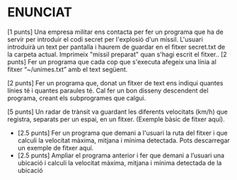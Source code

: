 # ENUNCIAT
[1 punts] Una empresa militar ens contacta per fer un programa que ha de servir per introduir el codi secret per l'explosió d'un míssil. L'usuari introduirà un text per pantalla i haurem de guardar en el fitxer secret.txt de la carpeta actual.
    Imprimeix "míssil preparat" quan s'hagi escrit el fitxer..
[2 punts] Fer un programa que cada cop que s'executa afegeix una línia al fitxer “~/unimes.txt” amb el text següent.

[2 punts] Fer un programa que, donat un fitxer de text ens indiqui quantes línies té i quantes paraules té.
    Cal fer un bon disseny descendent del programa, creant els subprogrames que calgui.
    
[5 punts] Un radar de trànsit va guardant les diferents velocitats (km/h) que registra, separats per un espai, en un fitxer. (Exemple bàsic de fitxer aquí).
- [2.5 punts] Fer un programa que demani a l'usuari la ruta del fitxer i que calculi la velocitat màxima, mitjana i mínima detectada. Pots descarregar un exemple de fitxer aquí.
- [2.5 punts] Ampliar el programa anterior i fer que demani a l’usuari una ubicació i calculi la velocitat màxima, mitjana i mínima detectada de la ubicació